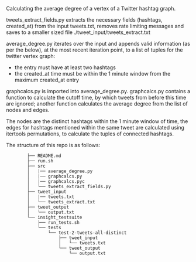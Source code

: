
Calculating the average degree of a vertex of a Twitter hashtag graph.

tweets_extract_fields.py extracts the necessary fields (hashtags, created_at) from the input tweets.txt, removes rate limiting messages and saves to a smaller sized file ./tweet_input/tweets_extract.txt

average_degree.py iterates over the input and appends valid information (as per the below), at the most recent iteration point, to a list of tuples for the twitter vertex graph:
- the entry must have at least two hashtags
- the created_at time must be within the 1 minute window from the maximum created_at entry

graphcalcs.py is imported into average_degree.py. graphcalcs.py contains a function to calculate the cutoff time, by which tweets from before this time are ignored; another function calculates the average degree from the list of nodes and edges. 

The nodes are the distinct hashtags within the 1 minute window of time, the edges for hashtags mentioned within the same tweet are calculated using itertools permutations, to calculate the tuples of connected hashtags.

The structure of this repo is as follows:
    
            ├── README.md 
            ├── run.sh
            ├── src
            │   |── average_degree.py
            │   |── graphcalcs.py
            │   |── graphcalcs.pyc
            │   └── tweets_extract_fields.py 
            ├── tweet_input
            │   |── tweets.txt
            │   └── tweets_extract.txt
            ├── tweet_output
            │   └── output.txt
            └── insight_testsuite
                ├── run_tests.sh
                └── tests
                    └── test-2-tweets-all-distinct
                        ├── tweet_input
                        │   └── tweets.txt
                        └── tweet_output
                            └── output.txt
